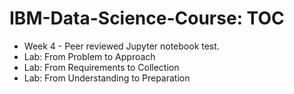# IBM-Data-Science-Course: TOC

* Week 4 - Peer reviewed Jupyter notebook test.
* Lab: From Problem to Approach
* Lab: From Requirements to Collection
* Lab: From Understanding to Preparation
